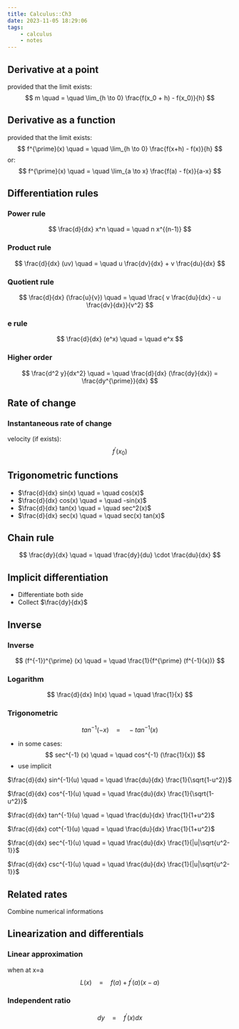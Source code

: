 ```yaml
---
title: Calculus::Ch3
date: 2023-11-05 18:29:06
tags:
    - calculus
    - notes
---
```


## Derivative at a point
provided that the limit exists:
$$
m \quad = \quad \lim_{h \to 0} \frac{f(x_0 + h) - f(x_0)}{h}
$$
## Derivative as a function
provided that the limit exists:
$$
f^{\prime}(x) \quad = \quad \lim_{h \to 0} \frac{f(x+h) - f(x)}{h}
$$
or:
$$
f^{\prime}(x) \quad = \quad \lim_{a \to x} \frac{f(a) - f(x)}{a-x}
$$
## Differentiation rules
### Power rule
$$
\frac{d}{dx} x^n \quad = \quad n x^{(n-1)}
$$
### Product rule
$$
\frac{d}{dx} (uv) \quad = \quad u \frac{dv}{dx} + v \frac{du}{dx}
$$
### Quotient rule
$$
\frac{d}{dx} (\frac{u}{v}) \quad = \quad \frac{ v \frac{du}{dx} - u \frac{dv}{dx}}{v^2}
$$
### e rule
$$
\frac{d}{dx} (e^x) \quad = \quad e^x
$$
### Higher order
$$
\frac{d^2 y}{dx^2} \quad = \quad \frac{d}{dx} (\frac{dy}{dx}) = \frac{dy^{\prime}}{dx}
$$
## Rate of change
### Instantaneous rate of change
velocity (if exists):
$$
f^{\prime}(x_0)
$$
## Trigonometric functions
- $\frac{d}{dx} sin(x) \quad = \quad cos(x)$
- $\frac{d}{dx} cos(x) \quad = \quad -sin(x)$
- $\frac{d}{dx} tan(x) \quad = \quad sec^2(x)$
- $\frac{d}{dx} sec(x) \quad = \quad sec(x) tan(x)$
## Chain rule
$$
\frac{dy}{dx} \quad = \quad \frac{dy}{du} \cdot \frac{du}{dx}
$$
## Implicit differentiation
- Differentiate both side
- Collect $\frac{dy}{dx}$
## Inverse
### Inverse
$$
(f^{-1})^{\prime} (x) \quad = \quad \frac{1}{f^{\prime} (f^{-1}(x))}
$$
### Logarithm
$$
\frac{d}{dx} ln(x) \quad = \quad \frac{1}{x}
$$
### Trigonometric
$$
tan^{-1} (-x) \quad = \quad -tan^{-1} (x)
$$
- in some cases:
$$
sec^{-1} (x) \quad = \quad cos^{-1} (\frac{1}{x})
$$
- use implicit

$\frac{d}{dx} sin^{-1}(u) \quad = \quad \frac{du}{dx} \frac{1}{\sqrt{1-u^2}}$

$\frac{d}{dx} cos^{-1}(u) \quad = \quad \frac{du}{dx} \frac{1}{\sqrt{1-u^2}}$

$\frac{d}{dx} tan^{-1}(u) \quad = \quad \frac{du}{dx} \frac{1}{1+u^2}$

$\frac{d}{dx} cot^{-1}(u) \quad = \quad \frac{du}{dx} \frac{1}{1+u^2}$

$\frac{d}{dx} sec^{-1}(u) \quad = \quad \frac{du}{dx} \frac{1}{|u|\sqrt{u^2-1}}$

$\frac{d}{dx} csc^{-1}(u) \quad = \quad \frac{du}{dx} \frac{1}{|u|\sqrt{u^2-1}}$
## Related rates
Combine numerical informations
## Linearization and differentials
### Linear approximation
when at x=a
$$
L(x) \quad = \quad f(a) + f^{\prime}(a)(x-a)
$$
### Independent ratio
$$
dy \quad = \quad f^{\prime}(x) dx
$$
